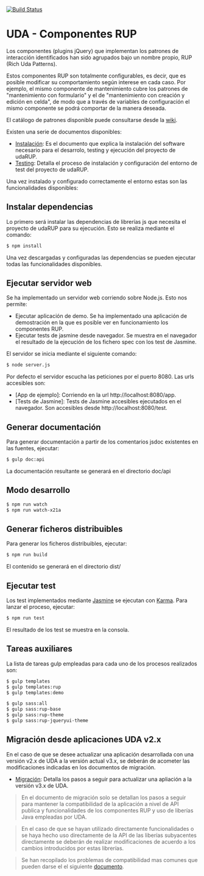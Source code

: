 [![Build Status](https://travis-ci.org/UDA-EJIE/udaRUP.svg?branch=master)](https://travis-ci.org/UDA-EJIE/udaRUP)


# UDA - Componentes RUP

Los componentes (plugins jQuery) que implementan los patrones de interacción identificados han sido agrupados bajo un nombre propio, RUP (Rich Uda Patterns).

Estos componentes RUP son totalmente configurables, es decir, que es posible modificar su comportamiento según interese en cada caso. Por ejemplo, el mismo componente de mantenimiento cubre los patrones de "mantenimiento con formulario" y el de "mantenimiento con creación y edición en celda", de modo que a través de variables de configuración el mismo componente se podrá comportar de la manera deseada.

El catálogo de patrones disponible puede consultarse desde la [wiki](https://github.com/UDA-EJIE/uda-ejie.github.io/wiki/Patrones).

Existen una serie de documentos disponibles:

* [Instalación](https://github.com/UDA-EJIE/udaRUP/blob/develop/doc/INSTALL.md): Es el documento que explica la instalación del software necesario para el desarrolo, testing y ejecución del proyecto de udaRUP.
* [Testing](https://github.com/UDA-EJIE/udaRUP/blob/develop/doc/TESTING.md): Detalla el proceso de instalación y configuración del entorno de test del proyecto de udaRUP.

Una vez instalado y configurado correctamente el entorno estas son las funcionalidades disponibles:

## Instalar dependencias

Lo primero será instalar las dependencias de librerías js que necesita el proyecto de udaRUP para su ejecución. Esto se realiza mediante el comando:

```sh
$ npm install
```

Una vez descargadas y configuradas las dependencias se pueden ejecutar todas las funcionalidades disponibles.

## Ejecutar servidor web

Se ha implementado un servidor web corriendo sobre Node.js. Esto nos permite:

* Ejecutar aplicación de demo. Se ha implementado una aplicación de demostración en la que es posible ver en funcionamiento los componentes RUP.
* Ejecutar tests de jasmine desde navegador. Se muestra en el navegador el resultado de la ejecución de los fichero spec con los test de Jasmine.

El servidor se inicia mediante el siguiente comando:

```sh
$ node server.js
```

Por defecto el servidor escucha las peticiones por el puerto 8080. Las urls accesibles son:

* [App de ejemplo]: Corriendo en la url http://localhost:8080/app.
* [Tests de Jasmine]: Tests de Jasmine accesibles ejecutados en el navegador. Son accesibles desde http://localhost:8080/test.


## Generar documentación

Para generar documentación a partir de los comentarios jsdoc existentes en las fuentes, ejecutar:

```sh
$ gulp doc:api
```

La documentación resultante se generará en el directorio doc/api

## Modo desarrollo

```sh
$ npm run watch
$ npm run watch-x21a
```


## Generar ficheros distribuibles

Para generar los ficheros distribuibles, ejecutar:

```sh
$ npm run build
```

El contenido se generará en el directorio dist/

## Ejecutar test

Los test implementados mediante [Jasmine](http://jasmine.github.io/) se ejecutan con [Karma](https://karma-runner.github.io/1.0/index.html). Para lanzar el proceso, ejecutar:

```sh
$ npm run test
```

El resultado de los test se muestra en la consola.


## Tareas auxiliares

La lista de tareas gulp empleadas para cada uno de los procesos realizados son:

```sh
$ gulp templates
$ gulp templates:rup
$ gulp templates:demo

$ gulp sass:all
$ gulp sass:rup-base
$ gulp sass:rup-theme
$ gulp sass:rup-jqueryui-theme


```


## Migración desde aplicaciones UDA v2.x

En el caso de que se desee actualizar una aplicación desarrollada con una versión v2.x de UDA a la versión actual v3.x, se deberán de acometer las modificaciones indicadas en los documentos de migración.

* [Migración](https://github.com/UDA-EJIE/udaRUP/blob/develop/doc/MIGRACION.md): Detalla los pasos a seguir para actualizar una apliación a la versión v3.x de UDA.

> En el documento de migración solo se detallan los pasos a seguir para mantener la compatibilidad de la aplicación a nivel de API publica y funcionalidades de los componentes RUP y uso de liberías Java empleadas por UDA.

> En el caso de que se hayan utilizado directamente funcionalidades o se haya hecho uso directamente de la API de las liberías subyacentes directamente se deberán de realizar modificaciones de acuerdo a los cambios introducidos por estas librerías.

> Se han recopilado los problemas de compatibilidad mas comunes que pueden darse el el siguiente [documento](https://github.com/UDA-EJIE/udaRUP/blob/develop/doc/COMPONENTES.md).  
